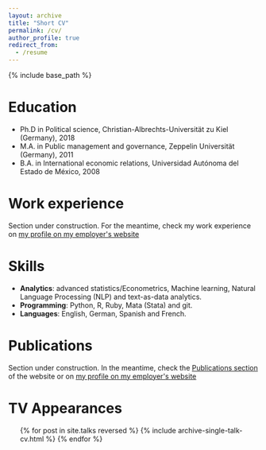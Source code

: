 ```yaml
---
layout: archive
title: "Short CV"
permalink: /cv/
author_profile: true
redirect_from:
  - /resume
---
```


{% include base_path %}

Education
======
* Ph.D in Political science, Christian-Albrechts-Universität zu Kiel (Germany), 2018
* M.A. in Public management and governance, Zeppelin Universität (Germany), 2011
* B.A. in International economic relations, Universidad Autónoma del Estado de México, 2008

Work experience
======
Section under construction. For the meantime, check my work experience on [my profile on my employer's website](https://www.ispk.uni-kiel.de/en/staff/staff/dr-victor-cruz-aceves?set_language=en) 

Skills
======
* **Analytics**: advanced statistics/Econometrics, Machine learning, Natural Language Processing (NLP) and text-as-data analytics.
* **Programming**: Python, R, Ruby, Mata (Stata) and git.
* **Languages**: English, German, Spanish and French.

Publications
======
Section under construction. In the meantime, check the [Publications section](https://victor-cruz-aceves.github.io//portfolio/) of the website or on [my profile on my employer's website](https://www.ispk.uni-kiel.de/en/staff/staff/dr-victor-cruz-aceves?set_language=en)
  
TV Appearances
======
  <ul>{% for post in site.talks reversed %}
    {% include archive-single-talk-cv.html  %}
  {% endfor %}</ul>
  

  
